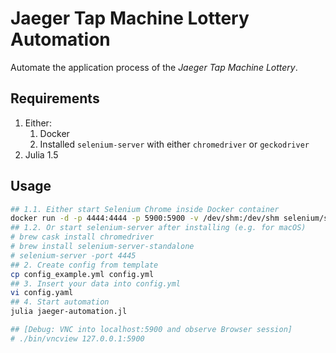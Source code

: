 # Jaeger Tap Machine Lottery Automation

Automate the application process of the *Jaeger Tap Machine Lottery*.

## Requirements

1. Either:
    1. Docker
    2. Installed `selenium-server` with either `chromedriver` or `geckodriver`
2. Julia 1.5

## Usage

```bash
## 1.1. Either start Selenium Chrome inside Docker container
docker run -d -p 4444:4444 -p 5900:5900 -v /dev/shm:/dev/shm selenium/standalone-chrome:4.0.0-alpha-7-prerelease-20200921
## 1.2. Or start selenium-server after installing (e.g. for macOS)
# brew cask install chromedriver
# brew install selenium-server-standalone
# selenium-server -port 4445
## 2. Create config from template
cp config_example.yml config.yml
## 3. Insert your data into config.yml
vi config.yaml
## 4. Start automation
julia jaeger-automation.jl

## [Debug: VNC into localhost:5900 and observe Browser session]
# ./bin/vncview 127.0.0.1:5900
```
